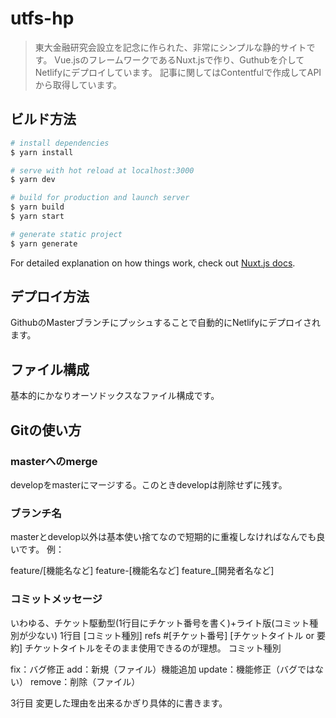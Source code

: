 
# utfs-hp

 > 東大金融研究会設立を記念に作られた、非常にシンプルな静的サイトです。
 > Vue.jsのフレームワークであるNuxt.jsで作り、Guthubを介してNetlifyにデプロイしています。
 > 記事に関してはContentfulで作成してAPIから取得しています。

## ビルド方法

``` bash
# install dependencies
$ yarn install

# serve with hot reload at localhost:3000
$ yarn dev

# build for production and launch server
$ yarn build
$ yarn start

# generate static project
$ yarn generate
```

For detailed explanation on how things work, check out [Nuxt.js docs](https://nuxtjs.org).

## デプロイ方法

GithubのMasterブランチにプッシュすることで自動的にNetlifyにデプロイされます。


## ファイル構成

基本的にかなりオーソドックスなファイル構成です。


## Gitの使い方

### masterへのmerge
developをmasterにマージする。このときdevelopは削除せずに残す。

### ブランチ名
masterとdevelop以外は基本使い捨てなので短期的に重複しなければなんでも良いです。
例：

feature/[機能名など]
feature-[機能名など]
feature_[開発者名など]


### コミットメッセージ
いわゆる、チケット駆動型(1行目にチケット番号を書く)+ライト版(コミット種別が少ない)
1行目
[コミット種別] refs #[チケット番号] [チケットタイトル or 要約]
チケットタイトルをそのまま使用できるのが理想。
コミット種別

fix：バグ修正
add：新規（ファイル）機能追加
update：機能修正（バグではない）
remove：削除（ファイル）

3行目
変更した理由を出来るかぎり具体的に書きます。
